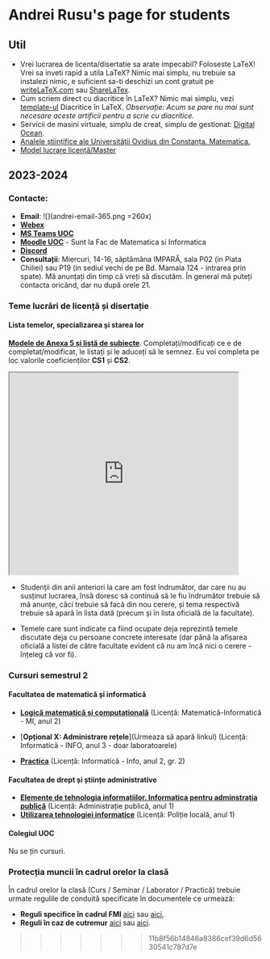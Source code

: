 <!-- title: index.html -->
# Andrei Rusu's page for students

## Util

- Vrei lucrarea de licenta/disertatie sa arate impecabil? Foloseste LaTeX! Vrei sa inveti rapid a utila LaTeX? Nimic mai simplu, nu trebuie sa instalezi nimic, e suficient sa-ti deschizi un cont gratuit pe [writeLaTeX.com](https://www.overleaf.com?r=bcec7732&rm=d&rs=b) sau [ShareLaTex](https://www.overleaf.com?r=bcec7732&rm=d&rs=b). 
- Cum scriem direct cu diacritice în LaTeX? Nimic mai simplu, vezi [template-ul](./diacritice_latex.htm) Diacritice în LaTeX. _Observație: Acum se pare nu mai sunt necesare aceste artificii pentru a scrie cu diacritice._ 
- Servicii de masini virtuale, simplu de creat, simplu de gestionat: [Digital Ocean](https://m.do.co/c/c5eb1086fd76).
- [Analele științifice ale Universității Ovidius din Constanța. Matematica.](http://www.anstuocmath.ro)
- [Model lucrare licență/Master](https://www.overleaf.com/read/hsyyrfdwjhdh)

## 2023-2024
### Contacte: 

- **Email**: ![](andrei-email-365.png =260x)
- [**Webex**](https://meetingsemea5.webex.com/meet/andrei.rusu)
- [**MS Teams UOC**](https://teams.microsoft.com/l/team/19%3aef55a7d4ec384fab9bd864dd274e8059%40thread.tacv2/conversations?groupId=f03e8a8e-3245-477d-9c5f-a9c4474b1572&tenantId=0ae86a88-e993-4850-9db2-1ff1884f9c8a)
- [**Moodle UOC**](https://moodle.univ-ovidius.ro/) - Sunt la Fac de Matematica si Informatica
- [**Discord**](https://discord.gg/TAbnDF7nYT) 
- **Consultații**: Miercuri, 14-16, săptămâna IMPARĂ, sala P02 (in Piata Chiliei) sau P19 (in sediul vechi de pe Bd. Mamaia 124 - intrarea prin spate). Mă anunțați din timp că vreți să discutăm. În general mă puteți contacta oricând, dar nu după orele 21.

<!--
- [__Programul activităților__](./A.Rusu-2021-2022-sem-2.png)
-->

### Teme lucrări de licență și disertație

#### Lista temelor, specializarea și starea lor

[**Modele de Anexa 5 și listă de subiecte**](https://s.go.ro/oe7rnlql). Completați/modificați ce e de completat/modificat, le listați și le aduceți să le semnez. Eu voi completa pe loc valorile coeficienților **CS1** și **CS2**. 

<iframe src="https://docs.google.com/spreadsheets/d/e/2PACX-1vSdA3iSWxtFC2FpnlBM0XUbsELPgggBYj60bDlivcyx4ze50F9VbyxwScrnwVnXLKg4Nnu9_b5J3kJq/pubhtml?gid=0&amp;single=true&amp;widget=true&amp;headers=false" width="90%" height="400px" scroll="true"></iframe>

- Studenții din anii anteriori la care am fost îndrumător, dar care nu au susținut lucrarea, însă doresc să continuă să le fiu îndrumător trebuie să mă anunțe, căci trebuie să facă din nou cerere, și tema respectivă trebuie să apară în lista dată (precum și în lista oficială de la facultate). 

- Temele care sunt indicate ca fiind ocupate deja reprezintă temele discutate deja cu persoane concrete interesate (dar până la afișarea oficială a listei de către facultate evident că nu am încă nici o cerere - înțeleg că vor fi). 

### Cursuri semestrul 2
#### Facultatea de matematică și informatică
- [**Logică matematică și computațională**](./index-mi2-lmc.html) (Licență: Matematică-Informatică - MI, anul 2)

- [**Opțional X: Administrare rețele**](Urmeaza să apară linkul) (Licență: Informatică - INFO, anul 3 - doar laboratoarele)

- [**Practica**](./index-practica-info2gr2.html) (Licență: Informatică - Info, anul 2, gr. 2)

<!--
- [**Logică matematică și computațională**](./index-info1-lmc.html) (Licență: Informatică - INFO, anul 1)
- [**Mathematical and computational logic**](./index-cs1-lmc.html) (Licență: Informatică (în limba engleză) - CS, anul 1)
- [**Modelare cu algoritmi genetici**](./index-mti2-mag.html) (Master: Modelare și tehnologii informatice (MTI), anul 2)

- [**Inteligență artificială**]() (Licență: Matematică-Informatică (mi), anul 3)
- [**Elective VII - Software Engineering**]() (Licență: Informatică în limba engleză (Computer Science), anul 3)
- [**Inteligență artificială aplicată**]() (Master: Medii virtuale multi-modale și distribuite (MVMOD), anul 1)
- [**Sisteme multi-agent**]() (Master: Medii virtuale multi-modale și distribuite (MVMOD), anul 2) 
-->

<!-- 
- [**Inteligență artificială**](./index-mi3-ia.html) (Licență: Matematică-Informatică (mi), anul 3)
- [**Elective VII - Software Engineering**](./index-cs3-se.html) (Licență: Informatică în limba engleză (Computer Science), anul 3)
- [**Inteligență artificială aplicată**](./index-mvmod1-iaa.html) (Master: Medii virtuale multi-modale și distribuite (MVMOD), anul 1)
- [**Sisteme multi-agent**](./index-mvmod2-sma.html) (Master: Medii virtuale multi-modale și distribuite (MVMOD), anul 2) 
 -->
<!--
- [**Dezvoltarea aplicațiilor Web (2020)**](./index-info3-daw.html) (Licență: Informatică, anul 3 (info3), ...)
-->

#### Facultatea de drept și științe administrative

- [**Elemente de tehnologia informațiilor. Informatica pentru adminstrația publică**](./index-ap1.html) (Licență: Administrație publică, anul 1)
- [**Utilizarea tehnologiei informatice**](./index-pl1.html) (Licență: Poliție locală, anul 1)

<!--
#### Facultatea de Ștințe Economice

- [**Sisteme informatice de asistare a deciziilor**](./index-fse-cig3-if-siad.html) (Licență: Contabilitate și informatică de gestiune, **IF**, anul 3)
- [**Sisteme informatice de asistare a deciziilor**](./index-fse-cig3-id-siad.html) (Licență: Contabilitate și informatică de gestiune, **ID**, anul 3)
- [**Matematică aplicată în economie**]() (Licență: Contabilitate și Informatică de Gestiune, anul 1)
-->


#### Colegiul UOC

Nu se țin cursuri. 

<!-- 
- **Pregătirea lucrării de absolvire.** Mă contactați pe Discord, email, Teams (indicate mai sus la **Contacte**). 
 -->
<!--
- [**2-M1 - Conectarea calculatoarelor la rețea**](./index-arlc3-cclr.html) (Calificare profesională postliceală: Administrator retele locale și comunicații, anul 2, sem.3)
- [**2-M4 - Întreținerea echipamentelor de rețea**](./index-arlc3-iedr.html) (Calificare profesională postliceală: Administrator retele locale și comunicații, anul 2, sem.3)

<hr />

- [**1-M4 - Componente,concepte și tehnologii de rețele**](./index-arlc1-cctr.html) ((Calificare profesională postliceală: Administrator retele locale și comunicații, anul 1, sem.1)) - 2020-2021
- [**1-M11 - Crearea site-urilor web**](./index-ap2-csw.html) ((Calificare profesională postliceală: Analist programator, anul 1, sem.2)) - 2020-2021
-->
### Protecția muncii în cadrul orelor la clasă

În cadrul orelor la clasă (Curs / Seminar / Laborator / Practică) trebuie urmate regulile de conduită specificate în documentele ce urmează:

- **Reguli specifice în cadrul FMI** [aici](https://yadi.sk/i/zcu9X_4Q2DC2kw) sau [aici](http://s.go.ro/ko81hljz), 
- **Reguli în caz de cutremur** [aici](https://yadi.sk/d/hR2C0_PhpMMBPw) sau [aici](http://s.go.ro/fnubqwes). 

<!-- 
### Teme de licență / master / grad 1

Temele studenților (Licență / Master) rămași din anii trecuți rămân după ei (doar să-mi confirme acest lucru - am trimis mail la inceput de octombrie 2021). Lista temelor pentru acest an a apărut deja. Dacă aveți sugestii de teme la care ați dori să lucrați anii viitori - sunteți bineveniți (trimiteți titlul și o scurtă descriere). Ale informații urmează să apară. Anul acesta (2021-2022) **nu mai accept studenți pentru lucrarea de licență** (sunt prea mulți deja). 
 -->
<!--
[//]: # [**Lista temelor de licență (info + cs) / master (mvmod + mti) / grad 1 (mate + info)**](Teme_lic_mas_grad.html)
 
Referitor la titlurile temelor de licență și master, dacă doriți să susțineți cu mine o altă temă - Vă rog să mă anunțați, să îmi spuneți cam la ce temă Vă gândiți, ce plan de acțiune aveți. Apoi vom vedea dacă o mai putem adăuga în lista temelor aprobate de facultate (de obicei se aprobă).

Tot aici vor apare și informații pentru studenții înscriși la mine pentru lucrarea de licență, disertație sau grad 1.

__Model (FMI) de lucrare de licență/master__, poate fi vizualizat [**online**](https://www.overleaf.com/read/hsyyrfdwjhdh). 

__Alte informații__ din [__FMI__](https://fmi.univ-ovidius.ro/) legate de examenul absolvire de [__licență__](https://fmi.univ-ovidius.ro/academic/studii-de-licenta/licenta-documente/) sau [__masterat__](https://fmi.univ-ovidius.ro/academic/studii-de-masterat/masterat-documente/). 


[//]: # (This syntax works like a comment, and won't appear in any output. Formularul vechi   https://forms.gle/W2ei1nKSqsb3FbURA)
[//]: # (It’s a little bizarre, but it works with MacDown and Pandoc.)

-->

<!-- And this comment will appear in html output as a comment -->

<!-- 
=======
# Andrei Rusu's page for students

## Util

- Vrei lucrarea de licenta/disertatie sa arate impecabil? Foloseste LaTeX! Vrei sa inveti rapid a utila LaTeX? Nimic mai simplu, nu trebuie sa instalezi nimic, e suficient sa-ti deschizi un cont gratuit pe [writeLaTeX.com](https://www.overleaf.com?r=bcec7732&rm=d&rs=b) sau [ShareLaTex](https://www.overleaf.com?r=bcec7732&rm=d&rs=b). 
- Cum scriem direct cu diacritice în LaTeX? Nimic mai simplu, vezi [template-ul](./diacritice_latex.htm) Diacritice în LaTeX. _Observație: Acum se pare nu mai sunt necesare aceste artificii pentru a scrie cu diacritice._ 
- Servicii de hosting gratuit. Pare sa fie chiar asa. Spatiu de 20 GB, Trafic – 150GB, PHP (orice versiune), MySql la alegere. Chiar este curios cat va dura. Oricum in alta forma acelasi lucru il ofera si Google, si Dropbox, etc. 
- Servicii de masini virtuale, simplu de creat, simplu de gestionat: [Digital Ocean](https://m.do.co/c/c5eb1086fd76).
- [Analele științifice ale Universității Ovidius din Constanța. Matematica.](http://www.anstuocmath.ro)
- [Orarul FMI](http://www.andreirusu.nl/orar.html)
- [Model lucrare licență/Master](https://www.overleaf.com/read/hsyyrfdwjhdh)

## 2021-2022
### Contacte: 

- **Email**: ![](andrei-email-365.png =260x)
- [**Webex**](https://meetingsemea5.webex.com/meet/andrei.rusu)
- [**MS Teams UOC**](https://teams.microsoft.com/)
- [**Moodle UOC**](https://moodle.univ-ovidius.ro/)
- [**Discord**](https://discord.gg/CptPYbtRUk) 
- **Consultații**: Luni, 8-10. Mă anunțați din timp că vreți să discutăm. În general mă puteți contacta oricând, dar nu după orele 21. 
- [__Programul activităților__](./A.Rusu-2021-2022-sem-2.png)

### Cursuri semestrul 2
#### Facultatea de matematică și informatică

- [**Logică matematică și computațională**](./index-info1-lmc.html) (Licență: Informatică - INFO, anul 1)
- [**Mathematical and computational logic**](./index-cs1-lmc.html) (Licență: Informatică (în limba engleză) - CS, anul 1)
- [**Modelare cu algoritmi genetici**](./index-mti2-mag.html) (Master: Modelare și tehnologii informatice (MTI), anul 2)
 -->
<!--
- [**Inteligență artificială**](./index-mi3-ia.html) (Licență: Matematică-Informatică (mi), anul 3)
- [**Elective VII - Software Engineering**](./index-cs3-se.html) (Licență: Informatică în limba engleză (Computer Science), anul 3)
- [**Inteligență artificială aplicată**](./index-mvmod1-iaa.html) (Master: Medii virtuale multi-modale și distribuite (MVMOD), anul 1)
- [**Sisteme multi-agent**](./index-mvmod2-sma.html) (Master: Medii virtuale multi-modale și distribuite (MVMOD), anul 2) 
- [**Dezvoltarea aplicațiilor Web (2020)**](./index-info3-daw.html) (Licență: Informatică, anul 3 (info3), ...)
-->
<!-- 
#### Facultatea de drept și științe administrative

- [**Elemente de tehnologia informațiilor. Informatica pentru adminstrația publică**](./index-ap1.html) (Licență: Administrație publică, anul 1)
- [**Utilizarea tehnologiei informatice**](./index-pl1.html) (Licență: Poliție locală, anul 1)

#### Facultatea de Ștințe Economice

- [**Sisteme informatice de asistare a deciziilor**](./index-cig3.html) (Licență: Contabilitate și informatică de gestiune, anul 3)

- [**Matematică aplicată în economie**](./index-ef3.html) (Licență: Economia firmei, anul 1)


#### Colegiul UOC

- **Pregătirea lucrării de absolvire.** Mă contactați pe Discord, email, Teams (indicate mai sus la **Contacte**). 
 -->
<!--
- [**2-M1 - Conectarea calculatoarelor la rețea**](./index-arlc3-cclr.html) (Calificare profesională postliceală: Administrator retele locale și comunicații, anul 2, sem.3)
- [**2-M4 - Întreținerea echipamentelor de rețea**](./index-arlc3-iedr.html) (Calificare profesională postliceală: Administrator retele locale și comunicații, anul 2, sem.3)

<hr />

- [**1-M4 - Componente,concepte și tehnologii de rețele**](./index-arlc1-cctr.html) ((Calificare profesională postliceală: Administrator retele locale și comunicații, anul 1, sem.1)) - 2020-2021
- [**1-M11 - Crearea site-urilor web**](./index-ap2-csw.html) ((Calificare profesională postliceală: Analist programator, anul 1, sem.2)) - 2020-2021

### Protecția muncii în cadrul orelor la clasă

În cadrul orelor la clasă (Curs / Seminar / Laborator / Practică) trebuie urmate regulile de conduită specificate în documentele ce urmează:

- **Reguli specifice în cadrul FMI** [aici](https://yadi.sk/i/zcu9X_4Q2DC2kw) sau [aici](http://s.go.ro/ko81hljz), 
- **Reguli în caz de cutremur** [aici](https://yadi.sk/d/hR2C0_PhpMMBPw) sau [aici](http://s.go.ro/fnubqwes). 

### Teme de licență / master / grad 1

Temele studenților (Licență / Master) rămași din anii trecuți rămân după ei (doar să-mi confirme acest lucru - am trimis mail la inceput de octombrie 2021). Lista temelor pentru acest an a apărut deja. Dacă aveți sugestii de teme la care ați dori să lucrați anii viitori - sunteți bineveniți (trimiteți titlul și o scurtă descriere). Ale informații urmează să apară. Anul acesta (2021-2022) **nu mai accept studenți pentru lucrarea de licență** (sunt prea mulți deja). 
 -->
<!--
[//]: # [**Lista temelor de licență (info + cs) / master (mvmod + mti) / grad 1 (mate + info)**](Teme_lic_mas_grad.html)
 
Referitor la titlurile temelor de licență și master, dacă doriți să susțineți cu mine o altă temă - Vă rog să mă anunțați, să îmi spuneți cam la ce temă Vă gândiți, ce plan de acțiune aveți. Apoi vom vedea dacă o mai putem adăuga în lista temelor aprobate de facultate (de obicei se aprobă).

Tot aici vor apare și informații pentru studenții înscriși la mine pentru lucrarea de licență, disertație sau grad 1.

__Model (FMI) de lucrare de licență/master__, poate fi vizualizat [**online**](https://www.overleaf.com/read/hsyyrfdwjhdh). 

__Alte informații__ din [__FMI__](https://fmi.univ-ovidius.ro/) legate de examenul absolvire de [__licență__](https://fmi.univ-ovidius.ro/academic/studii-de-licenta/licenta-documente/) sau [__masterat__](https://fmi.univ-ovidius.ro/academic/studii-de-masterat/masterat-documente/). 


[//]: # (This syntax works like a comment, and won't appear in any output. Formularul vechi   https://forms.gle/W2ei1nKSqsb3FbURA)
[//]: # (It’s a little bizarre, but it works with MacDown and Pandoc.)

-->

<!-- And this comment will appear in html output as a comment -->
>>>>>>> 11b8f56b14846a8386cef39d6d5630541c787d7e
